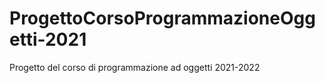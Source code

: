 # ProgettoCorsoProgrammazioneOggetti-2021
Progetto del corso di programmazione ad oggetti 2021-2022
